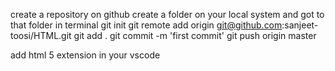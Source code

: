 create a repository on github
create a folder on your local system and got to that folder in terminal 
git init 
git remote add origin git@github.com:sanjeet-toosi/HTML.git
git add .
git commit -m 'first commit'
git push origin master



add html 5 extension in your vscode
